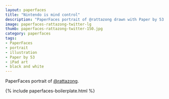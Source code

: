```yaml
---
layout: paperfaces
title: "Nintendo is mind control"
description: "PaperFaces portrait of @rattazong drawn with Paper by 53 on an iPad."
image: paperfaces-rattazong-twitter-lg
thumb: paperfaces-rattazong-twitter-150.jpg
category: paperfaces
tags: 
- PaperFaces
- portrait
- illustration
- Paper by 53
- iPad art
- black and white
---
```


PaperFaces portrait of [@rattazong](http://twitter.com/rattazong).

{% include paperfaces-boilerplate.html %}